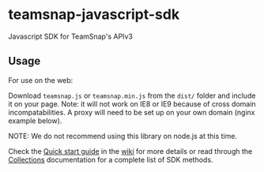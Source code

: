 teamsnap-javascript-sdk
=======================

Javascript SDK for TeamSnap's APIv3

Usage
-----

For use on the web:

Download `teamsnap.js` or `teamsnap.min.js` from the `dist/` folder and include
it on your page. Note: it will not work on IE8 or IE9 because of cross domain
incompatabilities. A proxy will need to be set up on your own domain (nginx
example below).

NOTE: We do not recommend using this library on node.js at this time.

Check the [Quick start guide](https://github.com/teamsnap/teamsnap-javascript-sdk/wiki/Quick-Start) in the [wiki](https://github.com/teamsnap/teamsnap-javascript-sdk/wiki) for more details or read through the [Collections](./docs/collections.md) documentation for a complete list of SDK methods.
